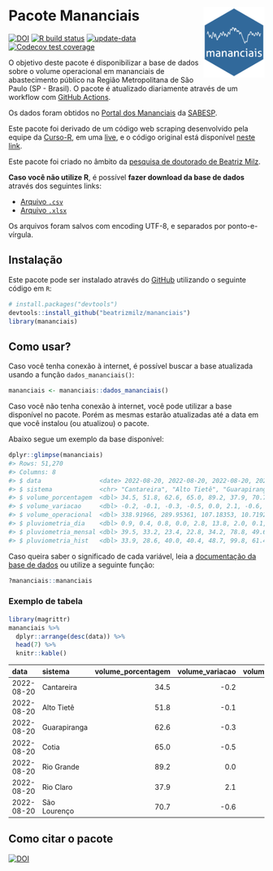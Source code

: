 
<!-- README.md is generated from README.Rmd. Please edit that file -->

# Pacote Mananciais <img src="man/figures/hexlogo.png" align="right" width = "120px"/>

<!-- badges: start -->

[![DOI](https://zenodo.org/badge/DOI/10.5281/zenodo.4733056.svg)](https://doi.org/10.5281/zenodo.4733056)
[![R build
status](https://github.com/beatrizmilz/mananciais/workflows/R-CMD-check/badge.svg)](https://github.com/beatrizmilz/mananciais/actions)
[![update-data](https://github.com/beatrizmilz/mananciais/actions/workflows/2-update_data.yaml/badge.svg)](https://github.com/beatrizmilz/mananciais/actions/workflows/2-update_data.yaml)
[![Codecov test
coverage](https://codecov.io/gh/beatrizmilz/mananciais/branch/master/graph/badge.svg)](https://codecov.io/gh/beatrizmilz/mananciais?branch=master)
<!-- badges: end -->

O objetivo deste pacote é disponibilizar a base de dados sobre o volume
operacional em mananciais de abastecimento público na Região
Metropolitana de São Paulo (SP - Brasil). O pacote é atualizado
diariamente através de um workflow com [GitHub
Actions](https://github.com/beatrizmilz/mananciais/actions).

Os dados foram obtidos no [Portal dos
Mananciais](http://mananciais.sabesp.com.br/Situacao) da
[SABESP](http://site.sabesp.com.br/site/Default.aspx).

Este pacote foi derivado de um código web scraping desenvolvido pela
equipe da [Curso-R](https://www.curso-r.com/), em uma
[live](https://youtu.be/jvZIxrMmOcQ), e o código original está
disponível [neste
link](https://github.com/curso-r/lives/blob/master/drafts/20200730_scraper_sabesp.R).

Este pacote foi criado no âmbito da [pesquisa de doutorado de Beatriz
Milz](https://beatrizmilz.github.io/tese/).

**Caso você não utilize R**, é possível **fazer download da base de
dados** através dos seguintes links:

-   [Arquivo
    `.csv`](https://github.com/beatrizmilz/mananciais/raw/master/inst/extdata/mananciais.csv)
-   [Arquivo
    `.xlsx`](https://github.com/beatrizmilz/mananciais/blob/master/inst/extdata/mananciais.xlsx?raw=true)

Os arquivos foram salvos com encoding UTF-8, e separados por
ponto-e-vírgula.

## Instalação

Este pacote pode ser instalado através do [GitHub](https://github.com/)
utilizando o seguinte código em `R`:

``` r
# install.packages("devtools")
devtools::install_github("beatrizmilz/mananciais")
library(mananciais)
```

## Como usar?

Caso você tenha conexão à internet, é possível buscar a base atualizada
usando a função `dados_mananciais()`:

``` r
mananciais <- mananciais::dados_mananciais() 
```

Caso você não tenha conexão à internet, você pode utilizar a base
disponível no pacote. Porém as mesmas estarão atualizadas até a data em
que você instalou (ou atualizou) o pacote.

Abaixo segue um exemplo da base disponível:

``` r
dplyr::glimpse(mananciais)
#> Rows: 51,270
#> Columns: 8
#> $ data                <date> 2022-08-20, 2022-08-20, 2022-08-20, 2022-08-20, 2…
#> $ sistema             <chr> "Cantareira", "Alto Tietê", "Guarapiranga", "Cotia…
#> $ volume_porcentagem  <dbl> 34.5, 51.8, 62.6, 65.0, 89.2, 37.9, 70.7, 34.7, 51…
#> $ volume_variacao     <dbl> -0.2, -0.1, -0.3, -0.5, 0.0, 2.1, -0.6, -0.1, -0.2…
#> $ volume_operacional  <dbl> 338.91966, 289.95361, 107.18353, 10.71924, 100.017…
#> $ pluviometria_dia    <dbl> 0.9, 0.4, 0.8, 0.0, 2.8, 13.8, 2.0, 0.1, 0.1, 2.2,…
#> $ pluviometria_mensal <dbl> 39.5, 33.2, 23.4, 22.8, 34.2, 78.8, 49.6, 38.6, 32…
#> $ pluviometria_hist   <dbl> 33.9, 28.6, 40.0, 40.4, 48.7, 99.8, 61.4, 33.9, 28…
```

Caso queira saber o significado de cada variável, leia a [documentação
da base de
dados](https://beatrizmilz.github.io/mananciais/reference/mananciais.html)
ou utilize a seguinte função:

``` r
?mananciais::mananciais
```

### Exemplo de tabela

``` r
library(magrittr)
mananciais %>% 
  dplyr::arrange(desc(data)) %>% 
  head(7) %>%
  knitr::kable()
```

| data       | sistema      | volume_porcentagem | volume_variacao | volume_operacional | pluviometria_dia | pluviometria_mensal | pluviometria_hist |
|:-----------|:-------------|-------------------:|----------------:|-------------------:|-----------------:|--------------------:|------------------:|
| 2022-08-20 | Cantareira   |               34.5 |            -0.2 |          338.91966 |              0.9 |                39.5 |              33.9 |
| 2022-08-20 | Alto Tietê   |               51.8 |            -0.1 |          289.95361 |              0.4 |                33.2 |              28.6 |
| 2022-08-20 | Guarapiranga |               62.6 |            -0.3 |          107.18353 |              0.8 |                23.4 |              40.0 |
| 2022-08-20 | Cotia        |               65.0 |            -0.5 |           10.71924 |              0.0 |                22.8 |              40.4 |
| 2022-08-20 | Rio Grande   |               89.2 |             0.0 |          100.01783 |              2.8 |                34.2 |              48.7 |
| 2022-08-20 | Rio Claro    |               37.9 |             2.1 |            5.17966 |             13.8 |                78.8 |              99.8 |
| 2022-08-20 | São Lourenço |               70.7 |            -0.6 |           62.80223 |              2.0 |                49.6 |              61.4 |

## Como citar o pacote

[![DOI](https://zenodo.org/badge/DOI/10.5281/zenodo.4733056.svg)](https://doi.org/10.5281/zenodo.4733056)
